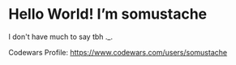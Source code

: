 # Hello World! I’m somustache
I don't have much to say tbh ._.

Codewars Profile: https://www.codewars.com/users/somustache

